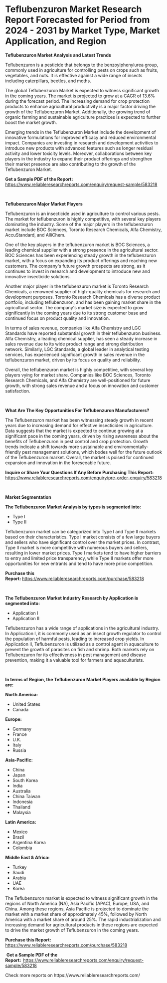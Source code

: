 <p><h1>Teflubenzuron Market Research Report Forecasted for Period from 2024 -  2031 by Market Type, Market Application, and Region</h1></p><p><strong>Teflubenzuron Market Analysis and Latest Trends</strong></p>
<p><p>Teflubenzuron is a pesticide that belongs to the benzoylphenylurea group, commonly used in agriculture for controlling pests on crops such as fruits, vegetables, and nuts. It is effective against a wide range of insects including caterpillars, beetles, and moths.</p><p>The global Teflubenzuron Market is expected to witness significant growth in the coming years. The market is projected to grow at a CAGR of 13.6% during the forecast period. The increasing demand for crop protection products to enhance agricultural productivity is a major factor driving the growth of the Teflubenzuron Market. Additionally, the growing trend of organic farming and sustainable agriculture practices is expected to further boost the market growth.</p><p>Emerging trends in the Teflubenzuron Market include the development of innovative formulations for improved efficacy and reduced environmental impact. Companies are investing in research and development activities to introduce new products with advanced features such as longer residual activity and lower toxicity levels. Moreover, collaborations between key players in the industry to expand their product offerings and strengthen their market presence are also contributing to the growth of the Teflubenzuron Market.</p></p>
<p><strong>Get a Sample PDF of the Report:&nbsp;</strong> <a href="https://www.reliableresearchreports.com/enquiry/request-sample/583218">https://www.reliableresearchreports.com/enquiry/request-sample/583218</a></p>
<p>&nbsp;</p>
<p><strong>Teflubenzuron Major Market Players</strong></p>
<p><p>Teflubenzuron is an insecticide used in agriculture to control various pests. The market for teflubenzuron is highly competitive, with several key players dominating the industry. Some of the major players in the teflubenzuron market include BOC Sciences, Toronto Research Chemicals, Alfa Chemistry, AccuStandard, and AlliChem.</p><p>One of the key players in the teflubenzuron market is BOC Sciences, a leading chemical supplier with a strong presence in the agricultural sector. BOC Sciences has been experiencing steady growth in the teflubenzuron market, with a focus on expanding its product offerings and reaching new customers. The company's future growth prospects are strong, as it continues to invest in research and development to introduce new and innovative insecticide solutions.</p><p>Another major player in the teflubenzuron market is Toronto Research Chemicals, a renowned supplier of high-quality chemicals for research and development purposes. Toronto Research Chemicals has a diverse product portfolio, including teflubenzuron, and has been gaining market share in the agricultural sector. The company's market size is expected to grow significantly in the coming years due to its strong customer base and continued focus on product quality and innovation.</p><p>In terms of sales revenue, companies like Alfa Chemistry and LGC Standards have reported substantial growth in their teflubenzuron business. Alfa Chemistry, a leading chemical supplier, has seen a steady increase in sales revenue due to its wide product range and strong distribution network. Similarly, LGC Standards, a global leader in analytical testing services, has experienced significant growth in sales revenue in the teflubenzuron market, driven by its focus on quality and reliability.</p><p>Overall, the teflubenzuron market is highly competitive, with several key players vying for market share. Companies like BOC Sciences, Toronto Research Chemicals, and Alfa Chemistry are well-positioned for future growth, with strong sales revenue and a focus on innovation and customer satisfaction.</p></p>
<p>&nbsp;</p>
<p><strong>What Are The Key Opportunities For Teflubenzuron Manufacturers?</strong></p>
<p><p>The Teflubenzuron market has been witnessing steady growth in recent years due to increasing demand for effective insecticides in agriculture. Data suggests that the market is expected to continue growing at a significant pace in the coming years, driven by rising awareness about the benefits of Teflubenzuron in pest control and crop protection. Growth trends indicate a shift towards more sustainable and environmentally-friendly pest management solutions, which bodes well for the future outlook of the Teflubenzuron market. Overall, the market is poised for continued expansion and innovation in the foreseeable future.</p></p>
<p><strong>Inquire or Share Your Questions If Any Before Purchasing This Report:</strong> <a href="https://www.reliableresearchreports.com/enquiry/pre-order-enquiry/583218">https://www.reliableresearchreports.com/enquiry/pre-order-enquiry/583218</a></p>
<p>&nbsp;</p>
<p><strong>Market Segmentation</strong></p>
<p><strong>The Teflubenzuron Market Analysis by types is segmented into:</strong></p>
<p><ul><li>Type I</li><li>Type II</li></ul></p>
<p><p>Teflubenzuron market can be categorized into Type I and Type II markets based on their characteristics. Type I market consists of a few large buyers and sellers who have significant control over the market prices. In contrast, Type II market is more competitive with numerous buyers and sellers, resulting in lower market prices. Type I markets tend to have higher barriers to entry and limited price transparency, while Type II markets offer more opportunities for new entrants and tend to have more price competition.</p></p>
<p><strong>Purchase this Report:&nbsp;</strong><a href="https://www.reliableresearchreports.com/purchase/583218">https://www.reliableresearchreports.com/purchase/583218</a></p>
<p>&nbsp;</p>
<p><strong>The Teflubenzuron Market Industry Research by Application is segmented into:</strong></p>
<p><ul><li>Application I</li><li>Application II</li></ul></p>
<p><p>Teflubenzuron has a wide range of applications in the agricultural industry. In Application I, it is commonly used as an insect growth regulator to control the population of harmful pests, leading to increased crop yields. In Application II, Teflubenzuron is utilized as a control agent in aquaculture to prevent the growth of parasites on fish and shrimp. Both markets rely on Teflubenzuron for its effectiveness in pest management and disease prevention, making it a valuable tool for farmers and aquaculturists.</p></p>
<p>&nbsp;</p>
<p><strong>In terms of Region, the Teflubenzuron Market Players available by Region are:</strong></p>
<p>
    <p> <strong> North America: </strong>
        <ul>
            <li>United States</li>
            <li>Canada</li>
        </ul>
        </p> 
    <p> <strong> Europe: </strong>
        <ul>
            <li>Germany</li>
            <li>France</li>
            <li>U.K.</li>
            <li>Italy</li>
            <li>Russia</li>
        </ul>
        </p> 
    <p> <strong> Asia-Pacific: </strong>
        <ul>
            <li>China</li>
            <li>Japan</li>
            <li>South Korea</li>
            <li>India</li>
            <li>Australia</li>
            <li>China Taiwan</li>
            <li>Indonesia</li>
            <li>Thailand</li>
            <li>Malaysia</li>
        </ul>
        </p> 
    <p> <strong> Latin America: </strong>
        <ul>
            <li>Mexico</li>
            <li>Brazil</li>
            <li>Argentina Korea</li>
            <li>Colombia</li>
        </ul>
        </p> 
    <p> <strong> Middle East & Africa: </strong>
        <ul>
            <li>Turkey</li>
            <li>Saudi</li>
            <li>Arabia</li>
            <li>UAE</li>
            <li>Korea</li>
        </ul>
    </p>
    </p>
<p><p>The Teflubenzuron market is expected to witness significant growth in the regions of North America (NA), Asia Pacific (APAC), Europe, USA, and China. Among these regions, Asia Pacific is projected to dominate the market with a market share of approximately 45%, followed by North America with a market share of around 25%. The rapid industrialization and increasing demand for agricultural products in these regions are expected to drive the market growth of Teflubenzuron in the coming years.</p></p>
<p><strong>Purchase this Report: </strong><a href="https://www.reliableresearchreports.com/purchase/583218">https://www.reliableresearchreports.com/purchase/583218</a></p>
<p>&nbsp;<strong>Get a Sample PDF of the Report:&nbsp;&nbsp;</strong><a href="https://www.reliableresearchreports.com/enquiry/request-sample/583218">https://www.reliableresearchreports.com/enquiry/request-sample/583218</a></p>
<p><strong></strong></p>
<p>Check more reports on https://www.reliableresearchreports.com/</p>
